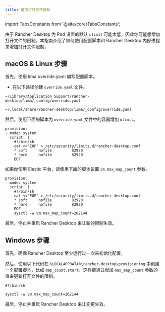 ```yaml
---
title: 增加打开文件限制
---
```


import TabsConstants from '@site/core/TabsConstants';

由于 Rancher Desktop 为 Pod 设置的默认 `ulimit` 可能太低，因此你可能想增加打开文件的限制。本指南介绍了如何使用配置脚本和 Rancher Desktop 内部进程来增加打开文件限制。

## macOS & Linux 步骤

首先，使用 lima override.yaml 编写配置脚本。

- 在以下路径创建 `override.yaml` 文件。

<Tabs groupId="os">
  <TabItem value="macOS">

```
~/Library/Application Support/rancher-desktop/lima/_config/override.yaml
```

</TabItem>
  <TabItem value="Linux">

```
~/.local/share/rancher-desktop/lima/_config/override.yaml
```

</TabItem>
</Tabs>

然后，使用下面的脚本为 `override.yaml` 文件中的容器增加 `ulimit`。

```
provision:
- mode: system
  script: |
    #!/bin/sh
    cat <<'EOF' > /etc/security/limits.d/rancher-desktop.conf
    * soft     nofile         82920
    * hard     nofile         82920
    EOF
```

如果你使用 Elastic 平台，请使用下面的脚本设置 `vm.max_map_count` 参数。

```
provision:
- mode: system
  script: |
    #!/bin/sh
    cat <<'EOF' > /etc/security/limits.d/rancher-desktop.conf
    * soft     nofile         82920
    * hard     nofile         82920
    EOF
    sysctl -w vm.max_map_count=262144
```

最后，停止并重启 Rancher Desktop 来让新的限制生效。

## Windows 步骤

首先，确保 Rancher Desktop 至少运行过一次来初始化配置。

然后，使用以下代码在 `%LOCALAPPDATA%\rancher-desktop\provisioning` 中创建一个配置脚本，比如 `map_count.start`，这样能通过增加 `max_map_count` 参数的值来更新打开文件的限制。

```
#!/bin/sh

sysctl -w vm.max_map_count=262144
```

最后，停止并重启 Rancher Desktop 来让变更生效。
